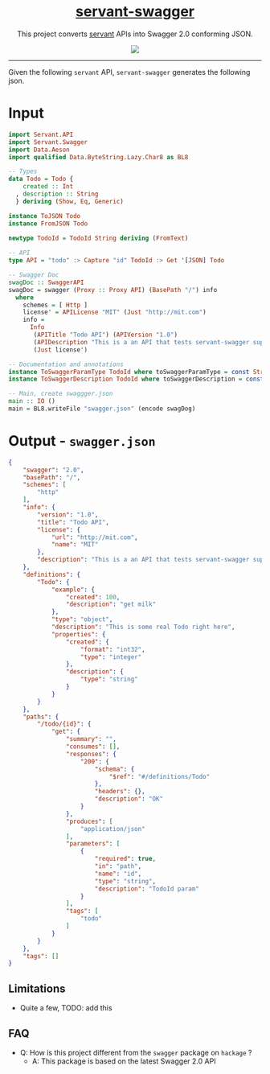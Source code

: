 <h1 align="center">
    <a href="https://github.com/dmjio/servant-swagger">
        servant-swagger
    </a>
</h1>

<p align="center">
  This project converts <a href="">servant</a> APIs into Swagger 2.0 conforming JSON.
</p>

<p align="center">
  <img src="http://s16.postimg.org/rndz1wbyt/servant.png" />
</p>  

<hr>

Given the following `servant` API, `servant-swagger` generates the following json.

# Input 

```haskell
import Servant.API
import Servant.Swagger
import Data.Aeson
import qualified Data.ByteString.Lazy.Char8 as BL8

-- Types
data Todo = Todo { 
    created :: Int
  , description :: String 
  } deriving (Show, Eq, Generic)

instance ToJSON Todo
instance FromJSON Todo
                                                                                                                                                                                  
newtype TodoId = TodoId String deriving (FromText) 

-- API
type API = "todo" :> Capture "id" TodoId :> Get '[JSON] Todo  

-- Swagger Doc
swagDoc :: SwaggerAPI
swagDoc = swagger (Proxy :: Proxy API) (BasePath "/") info
  where
    schemes = [ Http ]
    license' = APILicense "MIT" (Just "http://mit.com")
    info =
      Info
       (APITitle "Todo API") (APIVersion "1.0")
       (APIDescription "This is a an API that tests servant-swagger support for a Todo")
       (Just license')

-- Documentation and annotations
instance ToSwaggerParamType TodoId where toSwaggerParamType = const StringSwagParam  
instance ToSwaggerDescription TodoId where toSwaggerDescription = const "TodoId param" 

-- Main, create swaggger.json
main :: IO ()
main = BL8.writeFile "swagger.json" (encode swagDog)
```

# Output - `swagger.json`

```json
{
    "swagger": "2.0",
    "basePath": "/",
    "schemes": [
        "http"
    ],
    "info": {
        "version": "1.0",
        "title": "Todo API",
        "license": {
            "url": "http://mit.com",
            "name": "MIT"
        },
        "description": "This is a an API that tests servant-swagger support for a Todo API"
    },
    "definitions": {
        "Todo": {
            "example": {
                "created": 100,
                "description": "get milk"
            },
            "type": "object",
            "description": "This is some real Todo right here",
            "properties": {
                "created": {
                    "format": "int32",
                    "type": "integer"
                },
                "description": {
                    "type": "string"
                }
            }
        }
    },
    "paths": {
        "/todo/{id}": {
            "get": {
                "summary": "",
                "consumes": [],
                "responses": {
                    "200": {
                        "schema": {
                            "$ref": "#/definitions/Todo"
                        },
                        "headers": {},
                        "description": "OK"
                    }
                },
                "produces": [
                    "application/json"
                ],
                "parameters": [
                    {
                        "required": true,
                        "in": "path",
                        "name": "id",
                        "type": "string",
                        "description": "TodoId param"
                    }
                ],
                "tags": [
                    "todo"
                ]
            }
        }
    },
    "tags": []
}
```

## Limitations
 - Quite a few, TODO: add this

## FAQ
- Q: How is this project different from the `swagger` package on `hackage` ?
  - A: This package is based on the latest Swagger 2.0 API
